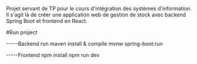 Projet servant de TP pour le cours d'intégration des systèmes d'information. Il s'agit là de créer une application web de gestion de stock avec backend Spring Boot et frontend en React.

#Run project

-----Backend run maven install & compile mvnw spring-boot:run

-----Frontend npm install npm run dev
